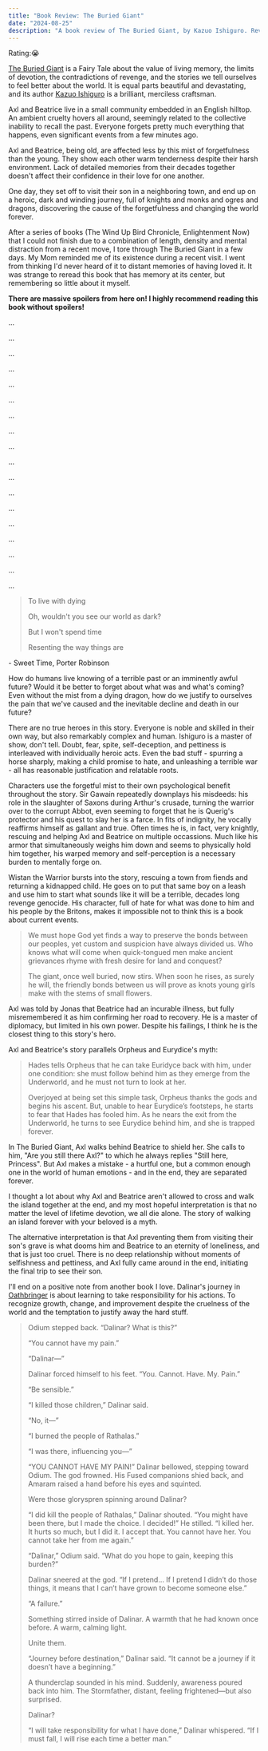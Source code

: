```yaml
---
title: "Book Review: The Buried Giant"
date: "2024-08-25"
description: "A book review of The Buried Giant, by Kazuo Ishiguro. Reviewed by Leo Robinovitch."
---
```


Rating:😭

[The Buried Giant][book] is a Fairy Tale about the value of living memory, the limits of devotion, the contradictions of
revenge, and the stories we tell ourselves to feel better about the world. It is equal parts beautiful and devastating,
and its author [Kazuo Ishiguro][author] is a brilliant, merciless craftsman.

Axl and Beatrice live in a small community embedded in an English hilltop. An ambient cruelty hovers all around,
seemingly related to the collective inability to recall the past. Everyone forgets pretty much everything that happens,
even significant events from a few minutes ago.

Axl and Beatrice, being old, are affected less by this mist of forgetfulness than the young. They show each other warm
tenderness despite their harsh environment. Lack of detailed memories from their decades together doesn't affect their
confidence in their love for one another.

One day, they set off to visit their son in a neighboring town, and end up on a heroic, dark and winding journey, full
of knights and monks and ogres and dragons, discovering the cause of the forgetfulness and changing the world forever.

After a series of books (The Wind Up Bird Chronicle, Enlightenment Now) that I could not finish due to a combination of
length, density and mental distraction from a recent move, I tore through The Buried Giant in a few days. My Mom
reminded me of its existence during a recent visit. I went from thinking I'd never heard of it to distant memories of
having loved it. It was strange to reread this book that has memory at its center, but remembering so little about it
myself.

**There are massive spoilers from here on! I highly recommend reading this book without spoilers!**

...

...

...

...

...

...

...

...

...

...

...

...

...

...

...

...

...

...

> To live with dying
>
> Oh, wouldn't you see our world as dark?
>
> But I won't spend time
>
> Rеsenting the way things are

\- Sweet Time, Porter Robinson

How do humans live knowing of a terrible past or an imminently awful future? Would it be better to forget about what was
and what's coming? Even without the mist from a dying dragon, how do we justify to ourselves the pain that we've caused
and the inevitable decline and death in our future?

There are no true heroes in this story. Everyone is noble and skilled in their own way, but also remarkably complex and
human. Ishiguro is a master of show, don't tell. Doubt, fear, spite, self-deception, and pettiness is interleaved with
individually heroic acts. Even the bad stuff - spurring a horse sharply, making a child promise to hate, and unleashing
a terrible war - all has reasonable justification and relatable roots.

Characters use the forgetful mist to their own psychological benefit throughout the story. Sir Gawain repeatedly
downplays his misdeeds: his role in the slaughter of Saxons during Arthur's crusade, turning the warrior over to the
corrupt Abbot, even seeming to forget that he is Querig's protector and his quest to slay her is a farce. In fits of
indignity, he vocally reaffirms himself as gallant and true. Often times he is, in fact, very knightly, rescuing and
helping Axl and Beatrice on multiple occassions. Much like his armor that simultaneously weighs him down and seems to
physically hold him together, his warped memory and self-perception is a necessary burden to mentally forge on.

Wistan the Warrior bursts into the story, rescuing a town from fiends and returning a kidnapped child. He goes on to put
that same boy on a leash and use him to start what sounds like it will be a terrible, decades long revenge genocide. His
character, full of hate for what was done to him and his people by the Britons, makes it impossible not to think this is
a book about current events.

> We must hope God yet finds a way to preserve the bonds between our peoples, yet custom and suspicion have always
> divided us. Who knows what will come when quick-tongued men make ancient grievances rhyme with fresh desire for land
> and conquest?
>
> The giant, once well buried, now stirs. When soon he rises, as surely he will, the friendly bonds between us will
> prove as knots young girls make with the stems of small flowers.

Axl was told by Jonas that Beatrice had an incurable illness, but fully misremembered it as him confirming her road to
recovery. He is a master of diplomacy, but limited in his own power. Despite his failings, I think he is the closest
thing to this story's hero.

Axl and Beatrice's story parallels Orpheus and Eurydice's myth:

> Hades tells Orpheus that he can take Euridyce back with him, under one condition: she must follow behind him as they
> emerge from the Underworld, and he must not turn to look at her.
>
> Overjoyed at being set this simple task, Orpheus thanks the gods and begins his ascent. But, unable to hear Eurydice’s
> footsteps, he starts to fear that Hades has fooled him. As he nears the exit from the Underworld, he turns to see
> Eurydice behind him, and she is trapped forever.

In The Buried Giant, Axl walks behind Beatrice to shield her. She calls to him, "Are you still there Axl?" to which he
always replies "Still here, Princess". But Axl makes a mistake - a hurtful one, but a common enough one in the world of
human emotions - and in the end, they are separated forever.

I thought a lot about why Axl and Beatrice aren't allowed to cross and walk the island together at the end, and my most
hopeful interpretation is that no matter the level of lifetime devotion, we all die alone. The story of walking an
island forever with your beloved is a myth.

The alternative interpretation is that Axl preventing them from visiting their son's grave is what dooms him and
Beatrice to an eternity of loneliness, and that is just too cruel. There is no deep relationship without moments of
selfishness and pettiness, and Axl fully came around in the end, initiating the final trip to see their son.

I'll end on a positive note from another book I love. Dalinar's journey in [Oathbringer] is about learning to take
responsibility for his actions. To recognize growth, change, and improvement despite the cruelness of the world and the
temptation to justify away the hard stuff.

> Odium stepped back. “Dalinar? What is this?”
>
> “You cannot have my pain.”
>
> “Dalinar—”
>
> Dalinar forced himself to his feet. “You. Cannot. Have. My. Pain.”
>
> “Be sensible.”
>
> “I killed those children,” Dalinar said.
>
> “No, it—”
>
> “I burned the people of Rathalas.”
>
> “I was there, influencing you—”
>
> “YOU CANNOT HAVE MY PAIN!” Dalinar bellowed, stepping toward Odium. The god frowned. His Fused companions shied back,
> and Amaram raised a hand before his eyes and squinted.
>
> Were those gloryspren spinning around Dalinar?
>
> “I did kill the people of Rathalas,” Dalinar shouted. “You might have been there, but I made the choice. I decided!”
> He stilled. “I killed her. It hurts so much, but I did it. I accept that. You cannot have her. You cannot take her
> from me again.”
>
> “Dalinar,” Odium said. “What do you hope to gain, keeping this burden?”
>
> Dalinar sneered at the god. “If I pretend… If I pretend I didn’t do those things, it means that I can’t have grown to
> become someone else.”
>
> “A failure.”
>
> Something stirred inside of Dalinar. A warmth that he had known once before. A warm, calming light.
>
> Unite them.
>
> “Journey before destination,” Dalinar said. “It cannot be a journey if it doesn’t have a beginning.”
>
> A thunderclap sounded in his mind. Suddenly, awareness poured back into him. The Stormfather, distant, feeling
> frightened—but also surprised.
>
> Dalinar?
>
> “I will take responsibility for what I have done,” Dalinar whispered. “If I must fall, I will rise each time a better
> man.”

[book]: https://en.wikipedia.org/wiki/The_Buried_Giant
[author]: https://en.wikipedia.org/wiki/Kazuo_Ishiguro
[oathbringer]: https://en.wikipedia.org/wiki/Oathbringer
